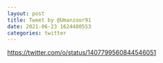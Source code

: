 ```yaml
--- 
layout: post 
title: Tweet by @Umanzoor91 
date: 2021-06-23 1624480553 
categories: twitter 
--- 
```

https://twitter.com/o/status/1407799560844546051